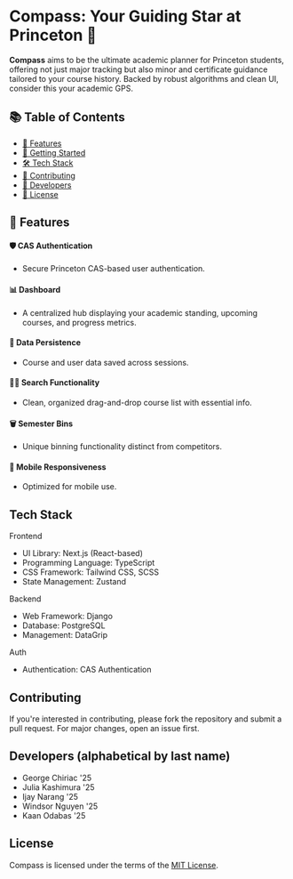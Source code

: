# Compass: Your Guiding Star at Princeton 🧭

**Compass** aims to be the ultimate academic planner for Princeton students, offering not just major tracking but also minor and certificate guidance tailored to your course history. Backed by robust algorithms and clean UI, consider this your academic GPS.

## 📚 Table of Contents
- [🌟 Features](#features)
- [🚀 Getting Started](#getting-started)
- [🛠 Tech Stack](#tech-stack)
- [🤝 Contributing](#contributing)
- [👥 Developers](#developers)
- [📜 License](#license)

## 🌟 Features

#### 🛡 CAS Authentication
- Secure Princeton CAS-based user authentication.

#### 📊 Dashboard
- A centralized hub displaying your academic standing, upcoming courses, and progress metrics.

#### 💾 Data Persistence
- Course and user data saved across sessions.

#### 🕵️‍♀️ Search Functionality
- Clean, organized drag-and-drop course list with essential info.

#### 🗑 Semester Bins
- Unique binning functionality distinct from competitors.

#### 📲 Mobile Responsiveness
- Optimized for mobile use.

## Tech Stack

Frontend
* UI Library: Next.js (React-based)
* Programming Language: TypeScript
* CSS Framework: Tailwind CSS, SCSS
* State Management: Zustand

Backend
* Web Framework: Django
* Database: PostgreSQL
* Management: DataGrip

Auth
* Authentication: CAS Authentication

## Contributing

If you're interested in contributing, please fork the repository and submit a pull request. For major changes, open an issue first.

## Developers (alphabetical by last name)

- George Chiriac '25
- Julia Kashimura '25
- Ijay Narang '25
- Windsor Nguyen '25
- Kaan Odabas '25

## License

Compass is licensed under the terms of the [MIT License](LICENSE).
